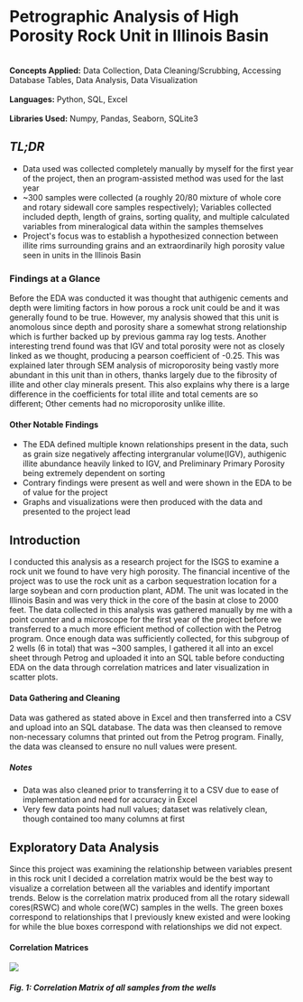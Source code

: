 # Petrographic Analysis of High Porosity Rock Unit in Illinois Basin
<br>**Concepts Applied:** Data Collection, Data Cleaning/Scrubbing, Accessing Database Tables, Data Analysis, Data Visualization</br>
<br>**Languages:** Python, SQL, Excel</br>
<br>**Libraries Used:** Numpy, Pandas, Seaborn, SQLite3</br>


## *TL;DR*
* Data used was collected completely manually by myself for the first year of the project, then an program-assisted method was used for the last year
* ~300 samples were collected (a roughly 20/80 mixture of whole core and rotary sidewall core samples respectively); Variables collected included depth, length of grains, sorting quality, and multiple calculated variables from mineralogical data within the samples themselves
* Project's focus was to establish a hypothesized connection between illite rims surrounding grains and an extraordinarily high porosity value seen in units in the Illinois Basin


### Findings at a Glance
Before the EDA was conducted it was thought that authigenic cements and depth were limiting factors in how porous a rock unit could be and it was generally found to be true. However, my analysis showed that this unit is anomolous since depth and porosity share a somewhat strong relationship which is further backed up by previous gamma ray log tests. Another interesting trend found was that IGV and total porosity were not as closely linked as we thought, producing a pearson coefficient of -0.25. This was explained later through SEM analysis of microporosity being vastly more abundant in this unit than in others, thanks largely due to the fibrosity of illite and other clay minerals present. This also explains why there is a large difference in the coefficients for total illite and total cements are so different; Other cements had no microporosity unlike illite.


#### Other Notable Findings
* The EDA defined multiple known relationships present in the data, such as grain size negatively affecting intergranular volume(IGV), authigenic illite abundance heavily linked to IGV, and Preliminary Primary Porosity being extremely dependent on sorting
* Contrary findings were present as well and were shown in the EDA to be of value for the project
* Graphs and visualizations were then produced with the data and presented to the project lead


## Introduction 
I conducted this analysis as a research project for the ISGS to examine a rock unit we found to have very high porosity. The financial incentive of the project was to use the rock unit as a carbon sequestration location for a large soybean and corn production plant, ADM. The unit was located in the Illinois Basin and was very thick in the core of the basin at close to 2000 feet. The data collected in this analysis was gathered manually by me with a point counter and a microscope for the first year of the project before we transferred to a much more efficient method of collection with the Petrog program. Once enough data was sufficiently collected, for this subgroup of 2 wells (6 in total) that was ~300 samples, I gathered it all into an excel sheet through Petrog and uploaded it into an SQL table before conducting EDA on the data through correlation matrices and later visualization in scatter plots.

#### Data Gathering and Cleaning
Data was gathered as stated above in Excel and then transferred into a CSV and upload into an SQL database. The data was then cleansed to remove non-necessary columns that printed out from the Petrog program. Finally, the data was cleansed to ensure no null values were present. 
##### Notes
* Data was also cleaned prior to transferring it to a CSV due to ease of implementation and need for accuracy in Excel
* Very few data points had null values; dataset was relatively clean, though contained too many columns at first

## Exploratory Data Analysis
Since this project was examining the relationship between variables present in this rock unit I decided a correlation matrix would be the best way to visualize a correlation between all the variables and identify important trends. Below is the correlation matrix produced from all the rotary sidewall cores(RSWC) and whole core(WC) samples in the wells. The green boxes correspond to relationships that I previously knew existed and were looking for while the blue boxes correspond with relationships we did not expect.

#### Correlation Matrices
![](https://github.com/jbean1597/PersonalPortfolio/blob/main/DataAnalytics/Petro_Analysis/images/ALL%20TRM%20Correlation%20Matrix%20Seaborn.PNG)
##### Fig. 1: Correlation Matrix of all samples from the wells




